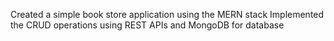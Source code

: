 Created a simple book store application using the MERN stack
Implemented the CRUD operations using REST APIs and MongoDB for database
